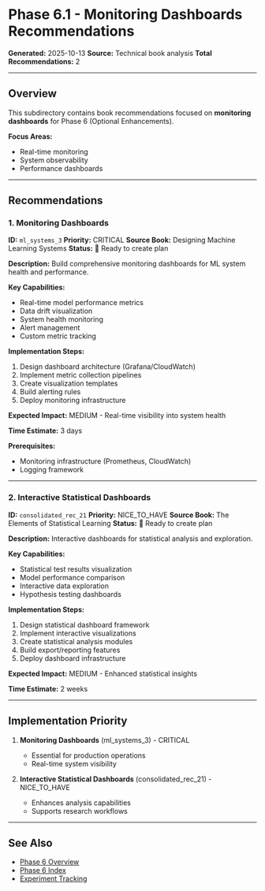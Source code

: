 # Phase 6.1 - Monitoring Dashboards Recommendations

**Generated:** 2025-10-13
**Source:** Technical book analysis
**Total Recommendations:** 2

---

## Overview

This subdirectory contains book recommendations focused on **monitoring dashboards** for Phase 6 (Optional Enhancements).

**Focus Areas:**
- Real-time monitoring
- System observability
- Performance dashboards

---

## Recommendations

### 1. Monitoring Dashboards

**ID:** `ml_systems_3`
**Priority:** CRITICAL
**Source Book:** Designing Machine Learning Systems
**Status:** 📝 Ready to create plan

**Description:**
Build comprehensive monitoring dashboards for ML system health and performance.

**Key Capabilities:**
- Real-time model performance metrics
- Data drift visualization
- System health monitoring
- Alert management
- Custom metric tracking

**Implementation Steps:**
1. Design dashboard architecture (Grafana/CloudWatch)
2. Implement metric collection pipelines
3. Create visualization templates
4. Build alerting rules
5. Deploy monitoring infrastructure

**Expected Impact:** MEDIUM - Real-time visibility into system health

**Time Estimate:** 3 days

**Prerequisites:**
- Monitoring infrastructure (Prometheus, CloudWatch)
- Logging framework

---

### 2. Interactive Statistical Dashboards

**ID:** `consolidated_rec_21`
**Priority:** NICE_TO_HAVE
**Source Book:** The Elements of Statistical Learning
**Status:** 📝 Ready to create plan

**Description:**
Interactive dashboards for statistical analysis and exploration.

**Key Capabilities:**
- Statistical test results visualization
- Model performance comparison
- Interactive data exploration
- Hypothesis testing dashboards

**Implementation Steps:**
1. Design statistical dashboard framework
2. Implement interactive visualizations
3. Create statistical analysis modules
4. Build export/reporting features
5. Deploy dashboard infrastructure

**Expected Impact:** MEDIUM - Enhanced statistical insights

**Time Estimate:** 2 weeks

---

## Implementation Priority

1. **Monitoring Dashboards** (ml_systems_3) - CRITICAL
   - Essential for production operations
   - Real-time system visibility

2. **Interactive Statistical Dashboards** (consolidated_rec_21) - NICE_TO_HAVE
   - Enhances analysis capabilities
   - Supports research workflows

---

## See Also

- [Phase 6 Overview](/Users/ryanranft/nba-simulator-aws/docs/phases/phase_6/)
- [Phase 6 Index](../BOOK_RECOMMENDATIONS_INDEX.md)
- [Experiment Tracking](../6.2_experiment_tracking/RECOMMENDATIONS_FROM_BOOKS.md)





